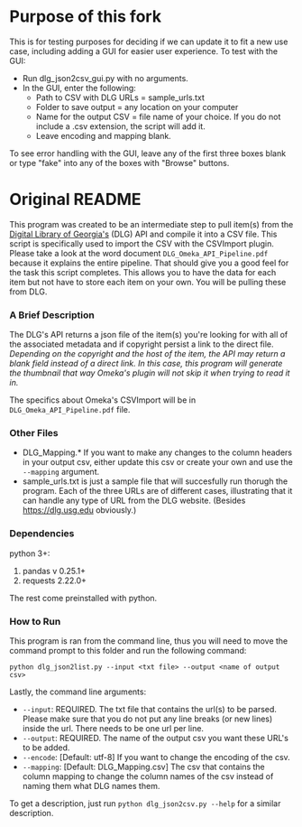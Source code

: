 # Purpose of this fork
This is for testing purposes for deciding if we can update it to fit a new use case, including adding a GUI for easier user experience. To test with the GUI:

* Run dlg_json2csv_gui.py with no arguments.
* In the GUI, enter the following:
   * Path to CSV with DLG URLs = sample_urls.txt
   * Folder to save output = any location on your computer
   * Name for the output CSV = file name of your choice. If you do not include a .csv extension, the script will add it.
   * Leave encoding and mapping blank.

To see error handling with the GUI, leave any of the first three boxes blank or type "fake" into any of the boxes with "Browse" buttons.


# Original README

This program was created to be an intermediate step to pull item(s) from the [Digital Library of Georgia's](https://dlg.usg.edu) (DLG) API and compile it into a CSV file. This script is specifically used to import the CSV with the CSVImport plugin. Please take a look at the word document `DLG_Omeka_API_Pipeline.pdf` because it explains the entire pipeline. That should give you a good feel for the task this script completes. This allows you to have the data for each item but not have to store each item on your own. You will be pulling these from DLG. 


### A Brief Description
The DLG's API returns a json file of the item(s) you're looking for with all of the
associated metadata and if copyright persist a link to the direct file. *Depending
on the copyright and the host of the item, the API may return a blank field instead
of a direct link. In this case, this program will generate the thumbnail that way
Omeka's plugin will not skip it when trying to read it in.*

The specifics about Omeka's CSVImport will be in `DLG_Omeka_API_Pipeline.pdf` file.

### Other Files
  * DLG_Mapping.\* If you want to make any changes to the column headers in your output csv, either update this csv or create your own and use the `--mapping` argument. 
  * sample_urls.txt is just a sample file that will succesfully run thorugh the program. Each of the three URLs are of different cases, illustrating that it can handle any type of URL from the DLG website. (Besides https://dlg.usg.edu obviously.)

### Dependencies
python 3+:
  1. pandas v 0.25.1+
  2. requests 2.22.0+

The rest come preinstalled with python.


### How to Run
This program is ran from the command line, thus you will need to move the command
prompt to this folder and run the following command:

`python dlg_json2list.py --input <txt file> --output <name of output csv>`

Lastly, the command line arguments:
  * `--input`: REQUIRED. The txt file that contains the url(s) to be parsed. Please make sure that you do not put any line breaks (or new lines) inside the url. There needs to be one url per line.
  * `--output`: REQUIRED. The name of the output csv you want these URL's to be added.
  * `--encode`: [Default: utf-8] If you want to change the encoding of the csv.
  * `--mapping`: [Default: DLG_Mapping.csv] The csv that contains the column mapping to change the column names of the csv instead of naming them what DLG names them.

To get a description, just run `python dlg_json2csv.py --help` for a similar description.
